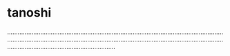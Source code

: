 # tanoshi

......................................................................................................................................................................................................................................................................................................................